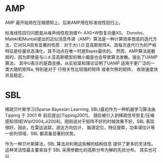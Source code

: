 # AMP

AMP 最开始用在压缩感知上。后来AMP用在标准线性回归上。

标准线性回归问题是从噪声线性观测值Y= AX0+W恢复向量X0。
Donoho、Maleki和Muntali提出的近似消息传递（AMP）算法是一种计算效率很高的迭代方法，它对SLR具有显著的性质：对于大I.I.D.亚高斯矩阵A，其每次迭代行为的严格特征是标量状态演化，其不动点在唯一时是Bayes最优的。
然而，AMP算法是脆弱的，因为即使是与i.i.d.亚高斯模型的微小偏差也会导致算法发散。提出了UAMP算法， 其中U表示的是酉变换。从实验室和理论证明了UAMP 适用于更广泛的一类大随机矩阵a, 特别是对于 
行相关性比较强的矩阵 或者欠秩的矩阵， 收敛速度快并且稳定。

# SBL
 
稀疏贝叶斯学习(Sparse Bayesian Learning, SBL)最初作为一种机器学习算法由 Tipping 于 2001 年 前后提出[Tipping2001]，
随后被引入到稀疏信号恢复/压缩感知领域[Wipf2004,Ji2008]。刚刚说对于矩阵不好的时候效果不好，SBL 表现很好。因此，在雷达追踪，波达方向估计， 脑源定位，特征提取，功率谱估计等一些列领域，SBL 都具备显著的优势。

作为一种贝叶斯算法，SBL 算法对利用这些解的结构信息 提供了更多的灵活性。这种灵活性最主要来自于 SBL 采用参数化的高斯分布为解的先验分布。 其实也可以
 
